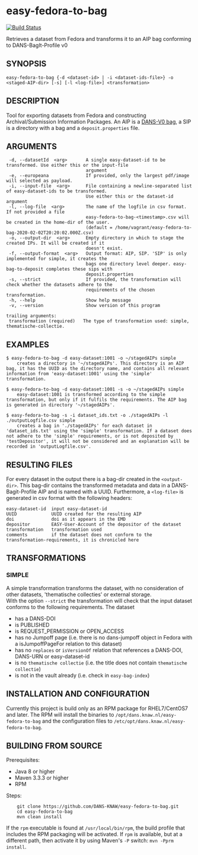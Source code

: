 easy-fedora-to-bag
==================
[![Build Status](https://travis-ci.org/DANS-KNAW/easy-fedora-to-bag.png?branch=master)](https://travis-ci.org/DANS-KNAW/easy-fedora-to-bag)

Retrieves a dataset from Fedora and transforms it to an AIP bag conforming to DANS-BagIt-Profile v0

SYNOPSIS
--------

    easy-fedora-to-bag {-d <dataset-id> | -i <dataset-ids-file>} -o <staged-AIP-dir> [-s] [-l <log-file>] <transformation>

DESCRIPTION
-----------
Tool for exporting datasets from Fedora and constructing Archival/Submission Information Packages.
An AIP is a [DANS-V0 bag], a SIP is a directory with a bag and a `deposit.properties` file.

[DANS-V0 bag]: https://github.com/DANS-KNAW/dans-bagit-profile/blob/master/docs/versions/0.0.0.md#dans-bagit-profile-v0

ARGUMENTS
---------

     -d, --datasetId  <arg>       A single easy-dataset-id to be transformed. Use either this or the input-file
                                  argument
     -e, --europeana              If provided, only the largest pdf/image will selected as payload.
     -i, --input-file  <arg>      File containing a newline-separated list of easy-dataset-ids to be transformed.
                                  Use either this or the dataset-id argument
     -l, --log-file  <arg>        The name of the logfile in csv format. If not provided a file
                                  easy-fedora-to-bag-<timestamp>.csv will be created in the home-dir of the user.
                                  (default = /home/vagrant/easy-fedora-to-bag-2020-02-02T20:20:02.000Z.csv)
     -o, --output-dir  <arg>      Empty directory in which to stage the created IPs. It will be created if it
                                  doesn't exist.
     -f, --output-format  <arg>   Output format: AIP, SIP. 'SIP' is only implemented for simple, it creates the
                                  bags one directory level deeper. easy-bag-to-deposit completes these sips with
                                  deposit.properties
     -s, --strict                 If provided, the transformation will check whether the datasets adhere to the
                                  requirements of the chosen transformation.
     -h, --help                   Show help message
     -v, --version                Show version of this program
    
    trailing arguments:
     transformation (required)   The type of transformation used: simple, thematische-collectie.

EXAMPLES
--------

    $ easy-fedora-to-bag -d easy-dataset:1001 -o ~/stagedAIPs simple
        creates a directory in '~/stagedAIPs'. This directory is an AIP bag, it has the UUID as the directory name, and contains all relevant information from 'easy-dataset:1001' using the 'simple' transformation.
    
    $ easy-fedora-to-bag -d easy-dataset:1001 -s -o ~/stagedAIPs simple
        easy-dataset:1001 is transformed according to the simple transformation, but only if it fulfils the requirements. The AIP bag is generated in directory '~/stagedAIPs'.
    
    $ easy-fedora-to-bag -s -i dataset_ids.txt -o ./stagedAIPs -l ./outputLogfile.csv simple
        creates a bag in './stagedAIPs' for each dataset in 'dataset_ids.txt' using the 'simple' transformation. If a dataset does not adhere to the 'simple' requirements, or is not deposited by 'testDepositor', it will not be considered and an explanation will be recorded in 'outputLogfile.csv'. 


RESULTING FILES
---------------
For every dataset in the output there is a bag-dir created in the `<output-dir>`. This bag-dir contains the transformed metadata and data in a DANS-Bagit-Profile AIP and is named with a UUID.
Furthermore, a `<log-file>` is generated in csv format with the following headers:

    easy-dataset-id  input easy-dataset-id
    UUID             UUID created for the resulting AIP
    doi              doi as it appears in the EMD
    depositor        EASY-User-Account of the depositor of the dataset
    transformation   transformation used
    comments         if the dataset does not conform to the transformation-requirements, it is chronicled here


TRANSFORMATIONS
---------------
### SIMPLE
A simple transformation transforms the dataset, with no consideration of other datasets, 'thematische collecties' or external storage.  
With the option `--strict` the transformation will check that the input dataset conforms to the following requirements. The dataset

* has a DANS-DOI
* is PUBLISHED
* is REQUEST\_PERMISSION or OPEN\_ACCESS
* has no Jumpoff page (i.e. there is no dans-jumpoff object in Fedora with a isJumpoffPageFor relation to this dataset)
* has no `replaces` or `isVersionOf` relation that references a DANS-DOI, DANS-URN or easy-dataset-id
* is no `thematische collectie` (i.e. the title does not contain `thematische collectie`)
* is not in the vault already (i.e. check in `easy-bag-index`)


INSTALLATION AND CONFIGURATION
------------------------------
Currently this project is build only as an RPM package for RHEL7/CentOS7 and later. The RPM will install the binaries to
`/opt/dans.knaw.nl/easy-fedora-to-bag` and the configuration files to `/etc/opt/dans.knaw.nl/easy-fedora-to-bag`.

BUILDING FROM SOURCE
--------------------

Prerequisites:

* Java 8 or higher
* Maven 3.3.3 or higher
* RPM

Steps:

        git clone https://github.com/DANS-KNAW/easy-fedora-to-bag.git
        cd easy-fedora-to-bag
        mvn clean install

If the `rpm` executable is found at `/usr/local/bin/rpm`, the build profile that includes the RPM
packaging will be activated. If `rpm` is available, but at a different path, then activate it by using
Maven's `-P` switch: `mvn -Pprm install`.
